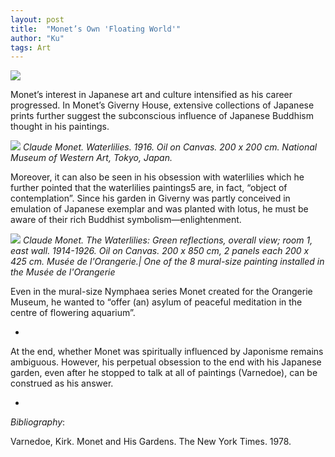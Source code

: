 ```yaml
---
layout: post
title:  "Monet’s Own 'Floating World'"
author: "Ku"
tags: Art
---
```


<img src="https://i.guim.co.uk/img/media/2b410c9f5325aa1ee793fa49a2b110d0818dd8e1/0_326_5095_3231/master/5095.jpg?width=465&quality=45&auto=format&fit=max&dpr=2&s=04fab4c6cd6331d00378e4458345aacf">

Monet’s interest in Japanese art and culture intensified as his career progressed. In Monet’s Giverny House, extensive collections of Japanese prints further suggest the subconscious influence of Japanese Buddhism thought in his paintings. 

<img src="https://upload.wikimedia.org/wikipedia/commons/5/5d/Monet_Water_Lilies_1916.jpg"> *Claude Monet. Waterlilies. 1916. Oil on Canvas. 200 x 200 cm. National Museum of Western Art, Tokyo, Japan.* 

Moreover, it can also be seen in his obsession with waterlilies which he further pointed that the waterlilies paintings5 are, in fact, “object of contemplation”. Since his garden in Giverny was partly conceived in emulation of Japanese exemplar and was planted with lotus, he must be aware of their rich Buddhist symbolism—enlightenment.

<img src="https://lh4.ggpht.com/78DC1cvcYuYKVHd75cip4gJFFRiPcJ_WojCrD06hj1DFmsJMn2w1e8AgKGH2RQ=s1200"> *Claude Monet. The Waterlilies: Green reflections, overall view; room 1, east wall. 1914-1926. Oil on Canvas. 200 x 850 cm, 2 panels each 200 x 425 cm. Musée de l'Orangerie.| One of the 8 mural-size painting installed in the Musée de l'Orangerie*

Even in the mural-size Nymphaea series Monet created for the Orangerie Museum, he wanted to “offer (an) asylum of peaceful meditation in the centre of flowering aquarium”. 

-

At the end, whether Monet was spiritually influenced by Japonisme remains ambiguous. However, his perpetual obsession to the end with his Japanese garden, even after he stopped to talk at all of paintings (Varnedoe), can be construed as his answer.


-

*Bibliography*:

Varnedoe, Kirk. Monet and His Gardens. The New York Times. 1978.